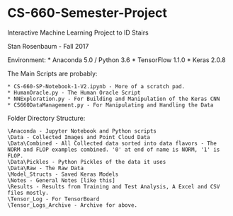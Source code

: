 # CS-660-Semester-Project
Interactive Machine Learning Project to ID Stairs

Stan Rosenbaum - Fall 2017

Environment:
    * Anaconda 5.0 / Python 3.6
    * TensorFlow 1.1.0
    * Keras 2.0.8

The Main Scripts are probably:

    * CS-660-SP-Notebook-1-V2.ipynb - More of a scratch pad.
    * HumanOracle.py - The Human Oracle Script
    * NNExploration.py - For Building and Manipulation of the Keras CNN
    * CS660DataManagement.py - For Manipulating and Handling the Data

Folder Directory Structure:

    \Anaconda - Jupyter Notebook and Python scripts
    \Data - Collected Images and Point Cloud Data
    \Data\Combined - All Collected data sorted into data flavors - The NORM and FLOP examples combined. '0' at end of name is NORM, '1' is FLOP.
    \Data\Pickles - Python Pickles of the data it uses
    \Data\Raw - The Raw Data
    \Model_Structs - Saved Keras Models
    \Notes - General Notes [like this]
    \Results - Results from Training and Test Analysis, A Excel and CSV files mostly.
    \Tensor_Log - For TensorBoard
    \Tensor_Logs_Archive - Archive for above.

